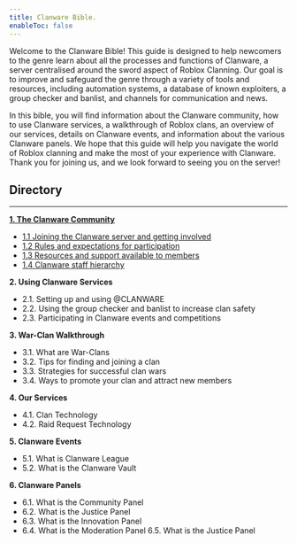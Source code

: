 ```yaml
---
title: Clanware Bible.
enableToc: false
---
```


Welcome to the Clanware Bible! This guide is designed to help newcomers to the genre learn about all the processes and functions of Clanware, a server centralised around the sword aspect of Roblox Clanning. Our goal is to improve and safeguard the genre through a variety of tools and resources, including automation systems, a database of known exploiters, a group checker and banlist, and channels for communication and news.

In this bible, you will find information about the Clanware community, how to use Clanware services, a walkthrough of Roblox clans, an overview of our services, details on Clanware events, and information about the various Clanware panels. We hope that this guide will help you navigate the world of Roblox clanning and make the most of your experience with Clanware. Thank you for joining us, and we look forward to seeing you on the server!

## Directory
---

**[1. The Clanware Community](notes/clanware-community.md)**
- [1.1 Joining the Clanware server and getting involved](notes/clanware-community.md#1.1.%20Joining%20the%20Clanware%20server%20and%20getting%20involved)
- [1.2 Rules and expectations for participation](notes/clanware-community.md#1.2.%20Rules%20and%20expectations%20for%20participation)
- [1.3 Resources and support available to members](notes/clanware-community.md#1.3%20Resources%20and%20support%20available%20to%20members)
- [1.4 Clanware staff hierarchy](notes/clanware-community.md#1.4%20The%20Clanware%20staff%20hierarchy)

**2. Using Clanware Services**
- 2.1. Setting up and using @CLANWARE
- 2.2. Using the group checker and banlist to increase clan safety
- 2.3. Participating in Clanware events and competitions

**3. War-Clan Walkthrough**
- 3.1. What are War-Clans
- 3.2. Tips for finding and joining a clan
- 3.3. Strategies for successful clan wars
- 3.4. Ways to promote your clan and attract new members

**4. Our Services**
- 4.1. Clan Technology
- 4.2. Raid Request Technology

**5. Clanware Events**
- 5.1. What is Clanware League
- 5.2. What is the Clanware Vault

**6. Clanware Panels**
- 6.1. What is the Community Panel 
- 6.2. What is the Justice Panel
- 6.3. What is the Innovation Panel
- 6.4. What is the Moderation Panel
	6.5. What is the Justice Panel